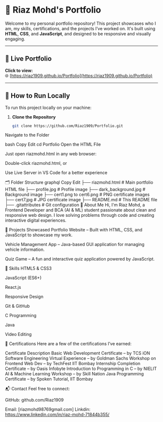 # 💼 Riaz Mohd's Portfolio

Welcome to my personal portfolio repository! This project showcases who I am, my skills, certifications, and the projects I’ve worked on. It's built using **HTML**, **CSS**, and **JavaScript**, and designed to be responsive and visually engaging.

---

## 🔗 Live Portfolio

**Click to view:**  
🌐 [https://riaz1909.github.io/Portfolio](https://riaz1909.github.io/Portfolio)

---

## 🧭 How to Run Locally

To run this project locally on your machine:

1. **Clone the Repository**

   ```bash
   git clone https://github.com/Riaz1909/Portfolio.git
Navigate to the Folder

bash
Copy
Edit
cd Portfolio
Open the HTML File

Just open riazmohd.html in any web browser:

Double-click riazmohd.html, or

Use Live Server in VS Code for a better experience

🗂️ Folder Structure
graphql
Copy
Edit
├── riazmohd.html             # Main portfolio HTML file
├── profile.jpg               # Profile image
├── dark_background.jpg       # Background image
├── cert1.png to cert6.png    # PNG certificate images
├── cert7.jpg                 # JPG certificate image
├── README.md                 # This README file
├── .gitattributes            # Git configuration
🧠 About Me
Hi, I'm Riaz Mohd, a Frontend Developer and BCA (AI & ML) student passionate about clean and responsive web design. I love solving problems through code and creating interactive digital experiences.

💼 Projects Showcased
Portfolio Website – Built with HTML, CSS, and JavaScript to showcase my work.

Vehicle Management App – Java-based GUI application for managing vehicle information.

Quiz Game – A fun and interactive quiz application powered by JavaScript.

🧪 Skills
HTML5 & CSS3

JavaScript (ES6+)

React.js

Responsive Design

Git & GitHub

C Programming

Java

Video Editing

📜 Certifications
Here are a few of the certifications I’ve earned:

Certificate	Description
Basic Web Development Certificate – by TCS iON
Software Engineering Virtual Experience – by Goldman Sachs
Workshop on Frontend Web Dev – by TechFest IIT Bombay
Internship Completion Certificate – by Oasis Infobyte
Introduction to Programming in C – by NIELIT
AI & Machine Learning Workshop – by Skill Nation
Java Programming Certificate – by Spoken Tutorial, IIT Bombay

📬 Contact
Feel free to connect:

GitHub: github.com/Riaz1909

Email: [riazmohd98769gmail.com]
Linkdin: https://www.linkedin.com/in/riaz-mohd-71844b355/

